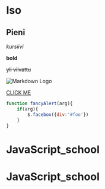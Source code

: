 # Iso

## Pieni

*kursiivi*

**bold**

~~yli viivattu~~


![Markdown Logo](Markdown-mark.svg)

[CLICK ME](http://github.com)

```js
function fancyAlert(arg){
    if(arg){
        $.facebox({div:'#foo'})
    }
} 
```

# JavaScript_school
# JavaScript_school

